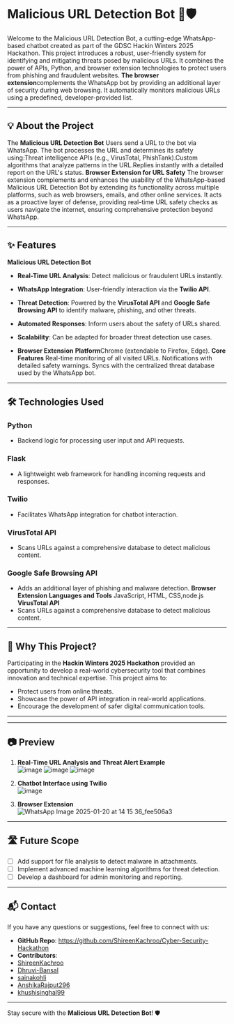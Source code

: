 # Malicious URL Detection Bot 🤖🛡️  

Welcome to the Malicious URL Detection Bot, a cutting-edge WhatsApp-based chatbot created as part of the GDSC Hackin Winters 2025 Hackathon. This project introduces a robust, user-friendly system for identifying and mitigating threats posed by malicious URLs. It combines the power of APIs, Python, and browser extension technologies to protect users from phishing and fraudulent websites.
**The browser extension**complements the WhatsApp bot by providing an additional layer of security during web browsing. It automatically monitors  malicious URLs using a predefined, developer-provided list.

---

## 💡 **About the Project**  

The **Malicious URL Detection Bot**  Users send a URL to the bot via WhatsApp.
The bot processes the URL and determines its safety using:Threat intelligence APIs (e.g., VirusTotal, PhishTank).Custom algorithms that analyze patterns in the URL.Replies instantly with a detailed report on the URL's status.
**Browser Extension for URL Safety** The browser extension complements and enhances the usability of the WhatsApp-based Malicious URL Detection Bot by extending its functionality across multiple platforms, such as web browsers, emails, and other online services. It acts as a proactive layer of defense, providing real-time URL safety checks as users navigate the internet, ensuring comprehensive protection beyond WhatsApp.

---

## ✨ **Features**  
**Malicious URL Detection Bot** 
- **Real-Time URL Analysis**: Detect malicious or fraudulent URLs instantly.  
- **WhatsApp Integration**: User-friendly interaction via the **Twilio API**.  
- **Threat Detection**: Powered by the **VirusTotal API** and **Google Safe Browsing API** to identify malware, phishing, and other threats.  
- **Automated Responses**: Inform users about the safety of URLs shared.  
- **Scalability**: Can be adapted for broader threat detection use cases.

- **Browser Extension**
**Platform**Chrome (extendable to Firefox, Edge).
**Core Features**
Real-time monitoring of all visited URLs.
Notifications with detailed safety warnings.
Syncs with the centralized threat database used by the WhatsApp bot.

---

## 🛠️ **Technologies Used**  

### **Python**  
- Backend logic for processing user input and API requests.  

### **Flask**  
- A lightweight web framework for handling incoming requests and responses.  

### **Twilio**  
- Facilitates WhatsApp integration for chatbot interaction.  

### **VirusTotal API**  
- Scans URLs against a comprehensive database to detect malicious content.  

### **Google Safe Browsing API**  
- Adds an additional layer of phishing and malware detection.
**Browser Extension**
**Languages and Tools** JavaScript, HTML, CSS,node.js
**VirusTotal API**  
- Scans URLs against a comprehensive database to detect malicious content.  

---

## 🌟 **Why This Project?**  

Participating in the **Hackin Winters 2025 Hackathon** provided an opportunity to develop a real-world cybersecurity tool that combines innovation and technical expertise. This project aims to:  
- Protect users from online threats.  
- Showcase the power of API integration in real-world applications.  
- Encourage the development of safer digital communication tools.  

---


---

## 📷 **Preview**  

1. **Real-Time URL Analysis and Threat Alert Example**  
   ![image](https://github.com/user-attachments/assets/6ad57abb-475e-490f-a0f8-c3fea55b84b4)
    ![image](https://github.com/user-attachments/assets/cc7bf744-ca6d-4530-91c9-0b81b84bea35)
   ![image](https://github.com/user-attachments/assets/8ece8eb9-1304-4121-833a-2115341e048f)

2. **Chatbot Interface using Twilio**  
  ![image](https://github.com/user-attachments/assets/aaf9ecb3-c05f-4a12-af1a-4b67040307df)

3. **Browser Extension**
   ![WhatsApp Image 2025-01-20 at 14 15 36_fee506a3](https://github.com/user-attachments/assets/7df5b296-bcd3-4af1-96ad-e65537a63b81)

---

## 🛣️ **Future Scope**  

- [ ] Add support for file analysis to detect malware in attachments.  
- [ ] Implement advanced machine learning algorithms for threat detection.  
- [ ] Develop a dashboard for admin monitoring and reporting.  
 
---

## 📬 **Contact**  

If you have any questions or suggestions, feel free to connect with us:  
- **GitHub Repo**: https://github.com/ShireenKachroo/Cyber-Security-Hackathon  
- **Contributors**:
- [ShireenKachroo](https://github.com/ShireenKachroo)
- [Dhruvi-Bansal](https://github.com/Dhruvi-Bansal)
- [sainakohli](https://github.com/sainakohli)
- [AnshikaRajput296](https://github.com/AnshikaRajput296)
- [khushisinghal99](https://github.com/khushisinghal99)

---

Stay secure with the **Malicious URL Detection Bot**! 🛡️  


